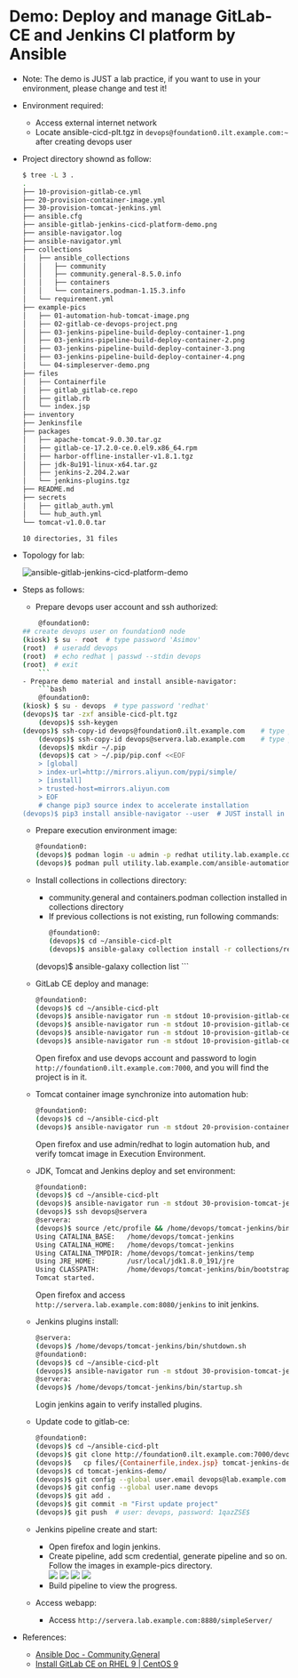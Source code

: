 # Demo: Deploy and manage GitLab-CE and Jenkins CI platform by Ansible

- Note: The demo is JUST a lab practice, if you want to use in your environment, please change and test it!

- Environment required:
	- Access external internet network
	- Locate ansible-cicd-plt.tgz in `devops@foundation0.ilt.example.com:~` after creating devops user

- Project directory shownd as follow:
	```bash
	$ tree -L 3 .
	.
	├── 10-provision-gitlab-ce.yml
	├── 20-provision-container-image.yml
	├── 30-provision-tomcat-jenkins.yml
	├── ansible.cfg
	├── ansible-gitlab-jenkins-cicd-platform-demo.png
	├── ansible-navigator.log
	├── ansible-navigator.yml
	├── collections
	│   ├── ansible_collections
	│   │   ├── community
	│   │   ├── community.general-8.5.0.info
	│   │   ├── containers
	│   │   └── containers.podman-1.15.3.info
	│   └── requirement.yml
	├── example-pics
	│   ├── 01-automation-hub-tomcat-image.png
	│   ├── 02-gitlab-ce-devops-project.png
	│   ├── 03-jenkins-pipeline-build-deploy-container-1.png
	│   ├── 03-jenkins-pipeline-build-deploy-container-2.png
	│   ├── 03-jenkins-pipeline-build-deploy-container-3.png
	│   ├── 03-jenkins-pipeline-build-deploy-container-4.png
	│   └── 04-simpleserver-demo.png
	├── files
	│   ├── Containerfile
	│   ├── gitlab_gitlab-ce.repo
	│   ├── gitlab.rb
	│   └── index.jsp
	├── inventory
	├── Jenkinsfile
	├── packages
	│   ├── apache-tomcat-9.0.30.tar.gz
	│   ├── gitlab-ce-17.2.0-ce.0.el9.x86_64.rpm
	│   ├── harbor-offline-installer-v1.8.1.tgz
	│   ├── jdk-8u191-linux-x64.tar.gz
	│   ├── jenkins-2.204.2.war
	│   └── jenkins-plugins.tgz
	├── README.md
	├── secrets
	│   ├── gitlab_auth.yml
	│   └── hub_auth.yml
	└── tomcat-v1.0.0.tar

	10 directories, 31 files
	```

- Topology for lab:

	![ansible-gitlab-jenkins-cicd-platform-demo](ansible-gitlab-jenkins-cicd-platform-demo.png)

- Steps as follows:
	- Prepare devops user account and ssh authorized:
  	```bash
		@foundation0:
  	## create devops user on foundation0 node
  	(kiosk) $ su - root  # type password 'Asimov'
  	(root)  # useradd devops
  	(root)  # echo redhat | passwd --stdin devops
  	(root)  # exit
		```
	- Prepare demo material and install ansible-navigator:
		```bash
		@foundation0:
  	(kiosk) $ su - devops  # type password 'redhat'
    (devops)$ tar -zxf ansible-cicd-plt.tgz
		(devops)$ ssh-keygen
  	(devops)$ ssh-copy-id devops@foundation0.ilt.example.com	# type password 'redhat'
		(devops)$ ssh-copy-id devops@servera.lab.example.com	# type password 'redhat'
		(devops)$ mkdir ~/.pip
		(devops)$ cat > ~/.pip/pip.conf <<EOF
		> [global]
		> index-url=http://mirrors.aliyun.com/pypi/simple/
		> [install]
		> trusted-host=mirrors.aliyun.com
		> EOF
		# change pip3 source index to accelerate installation
    (devops)$ pip3 install ansible-navigator --user  # JUST install in user env
  	```
	- Prepare execution environment image:
		```bash
		@foundation0:
		(devops)$ podman login -u admin -p redhat utility.lab.example.com --tls-verify=false
		(devops)$ podman pull utility.lab.example.com/ansible-automation-platform-22/ee-supported-rhel8:latest --tls-verify=false
		```
	- Install collections in collections directory:
		- community.general and containers.podman collection installed in collections directory
		- If previous collections is not existing, run following commands:
			```bash
			@foundation0:
			(devops)$ cd ~/ansible-cicd-plt
			(devops)$ ansible-galaxy collection install -r collections/requirement.yml -p collections
      (devops)$ ansible-galaxy collection list
			```		
	- GitLab CE deploy and manage:
		```bash
		@foundation0:
		(devops)$ cd ~/ansible-cicd-plt
		(devops)$ ansible-navigator run -m stdout 10-provision-gitlab-ce.yml --list-tags  # optional: verify all tags
		(devops)$ ansible-navigator run -m stdout 10-provision-gitlab-ce.yml
		(devops)$ ansible-navigator run -m stdout 10-provision-gitlab-ce.yml --tag create_user  # optional: if create_user ERROR
		(devops)$ ansible-navigator run -m stdout 10-provision-gitlab-ce.yml --tag create_project  # optional: if create_project ERROR
		```
		Open firefox and use devops account and password to login `http://foundation0.ilt.example.com:7000`, and you will find the project is in it.
	- Tomcat container image synchronize into automation hub:
		```bash
		@foundation0:
		(devops)$ cd ~/ansible-cicd-plt
		(devops)$ ansible-navigator run -m stdout 20-provision-container-image.yml	
		```
		Open firefox and use admin/redhat to login automation hub, and verify tomcat image in Execution Environment.
	- JDK, Tomcat and Jenkins deploy and set environment:
		```bash
		@foundation0:
		(devops)$ cd ~/ansible-cicd-plt
		(devops)$ ansible-navigator run -m stdout 30-provision-tomcat-jenkins.yml --skip-tag config_plugins
		(devops)$ ssh devops@servera
		@servera:
		(devops)$ source /etc/profile && /home/devops/tomcat-jenkins/bin/startup.sh
		Using CATALINA_BASE:   /home/devops/tomcat-jenkins
		Using CATALINA_HOME:   /home/devops/tomcat-jenkins
		Using CATALINA_TMPDIR: /home/devops/tomcat-jenkins/temp
		Using JRE_HOME:        /usr/local/jdk1.8.0_191/jre
		Using CLASSPATH:       /home/devops/tomcat-jenkins/bin/bootstrap.jar:/home/devops/tomcat-jenkins/bin/tomcat-juli.jar
		Tomcat started.
		```
		Open firefox and access `http://servera.lab.example.com:8080/jenkins` to init jenkins.
	- Jenkins plugins install:
		```bash
		@servera:
		(devops)$ /home/devops/tomcat-jenkins/bin/shutdown.sh
		@foundation0:
		(devops)$ cd ~/ansible-cicd-plt
		(devops)$ ansible-navigator run -m stdout 30-provision-tomcat-jenkins.yml --tag config_plugins
		@servera:
		(devops)$ /home/devops/tomcat-jenkins/bin/startup.sh
		```
		Login jenkins again to verify installed plugins.

	- Update code to gitlab-ce:
		```bash
		@foundation0:
		(devops)$ cd ~/ansible-cicd-plt
		(devops)$ git clone http://foundation0.ilt.example.com:7000/devops/tomcat-jenkins-demo.git
		(devops)$	cp files/{Containerfile,index.jsp} tomcat-jenkins-demo/
		(devops)$ cd tomcat-jenkins-demo/
		(devops)$ git config --global user.email devops@lab.example.com
		(devops)$ git config --global user.name devops
		(devops)$ git add .
		(devops)$ git commit -m "First update project"
		(devops)$ git push	# user: devops, password: 1qazZSE$
		```
	- Jenkins pipeline create and start:
		- Open firefox and login jenkins.
		- Create pipeline, add scm credential, generate pipeline and so on. Follow the images in example-pics directory.		
			![](example-pics/03-jenkins-pipeline-build-deploy-container-1.png)
			![](example-pics/03-jenkins-pipeline-build-deploy-container-2.png)
			![](example-pics/03-jenkins-pipeline-build-deploy-container-3.png)
			![](example-pics/03-jenkins-pipeline-build-deploy-container-4.png)
		- Build pipeline to view the progress.
	- Access webapp:
		- Access `http://servera.lab.example.com:8880/simpleServer/`

- References:
	- [Ansible Doc - Community.General](https://docs.ansible.com/ansible/latest/collections/community/general/index.html)
	- [Install GitLab CE on RHEL 9 | CentOS 9](https://infotechys.com/install-gitlab-ce-on-rhel-9/)

